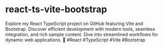# react-ts-vite-bootstrap
Explore my React TypeScript project on GitHub featuring Vite and Bootstrap. Discover efficient development with modern tools, seamless integration, and rich sample content. Dive into streamlined workflows for dynamic web applications. 🚀 #React #TypeScript #Vite #Bootstrap
